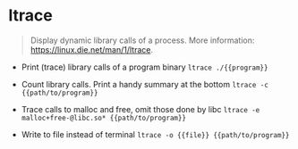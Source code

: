 # ltrace
> Display dynamic library calls of a process.
> More information: <https://linux.die.net/man/1/ltrace>.

- Print (trace) library calls of a program binary
`ltrace ./{{program}}`

- Count library calls. Print a handy summary at the bottom
`ltrace -c {{path/to/program}}`

- Trace calls to malloc and free, omit those done by libc
`ltrace -e malloc+free-@libc.so* {{path/to/program}}`

- Write to file instead of terminal
`ltrace -o {{file}} {{path/to/program}}`
